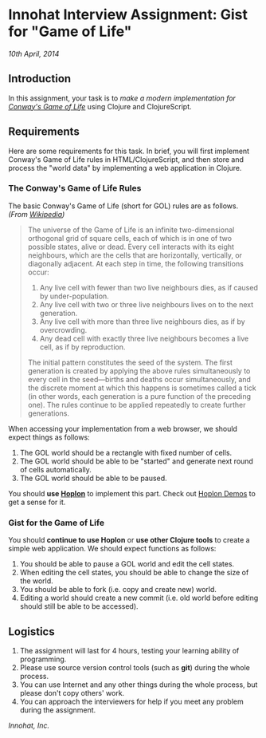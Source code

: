 # Innohat Interview Assignment: Gist for "Game of Life"
*10th April, 2014*

## Introduction
In this assignment, your task is to *make a modern implementation for [Conway's Game of Life](http://en.wikipedia.org/wiki/Conway%27s_Game_of_Life)* using Clojure and ClojureScript.

## Requirements
Here are some requirements for this task. In brief, you will first implement Conway's Game of Life rules in HTML/ClojureScript, and then store and process the "world data" by implementing a web application in Clojure.

### The Conway's Game of Life Rules
The basic Conway's Game of Life (short for GOL) rules are as follows. *(From [Wikipedia](http://en.wikipedia.org/wiki/Conway%27s_Game_of_Life))*

> The universe of the Game of Life is an infinite two-dimensional orthogonal grid of square cells, each of which is in one of two possible states, alive or dead. Every cell interacts with its eight neighbours, which are the cells that are horizontally, vertically, or diagonally adjacent. At each step in time, the following transitions occur:
> 
> 1. Any live cell with fewer than two live neighbours dies, as if caused by under-population.
> 2. Any live cell with two or three live neighbours lives on to the next generation.
> 3. Any live cell with more than three live neighbours dies, as if by overcrowding.
> 4. Any dead cell with exactly three live neighbours becomes a live cell, as if by reproduction.
> 
> The initial pattern constitutes the seed of the system. The first generation is created by applying the above rules simultaneously to every cell in the seed—births and deaths occur simultaneously, and the discrete moment at which this happens is sometimes called a tick (in other words, each generation is a pure function of the preceding one). The rules continue to be applied repeatedly to create further generations.

When accessing your implementation from a web browser, we should expect things as follows:

1. The GOL world should be a rectangle with fixed number of cells.
2. The GOL world should be able to be "started" and generate next round of cells automatically.
3. The GOL world should be able to be paused.

You should **use [Hoplon](http://hoplon.io/)** to implement this part. Check out [Hoplon Demos](https://github.com/tailrecursion/hoplon-demos) to get a sense for it.

### Gist for the Game of Life
You should **continue to use Hoplon** or **use other Clojure tools** to create a simple web application. We should expect functions as follows:

1. You should be able to pause a GOL world and edit the cell states.
2. When editing the cell states, you should be able to change the size of the world.
3. You should be able to fork (i.e. copy and create new) world.
4. Editing a world should create a new commit (i.e. old world before editing should still be able to be accessed).

## Logistics
1. The assignment will last for 4 hours, testing your learning ability of programming.
2. Please use source version control tools (such as **git**) during the whole process.
4. You can use Internet and any other things during the whole process, but please don't copy others' work.
3. You can approach the interviewers for help if you meet any problem during the assignment.

*Innohat, Inc.*

